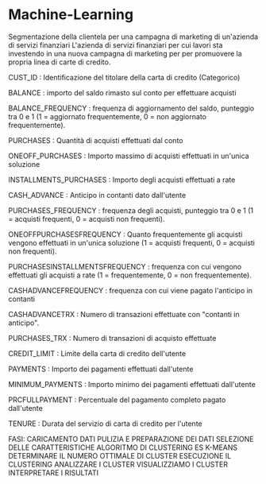 # Machine-Learning

Segmentazione della clientela per una campagna di marketing di un'azienda di servizi finanziari
L'azienda di servizi finanziari per cui lavori sta investendo in una nuova campagna di marketing per per promuovere la propria linea di carte di credito.

CUST_ID : Identificazione del titolare della carta di credito (Categorico)

BALANCE : importo del saldo rimasto sul conto per effettuare acquisti

BALANCE_FREQUENCY : frequenza di aggiornamento del saldo, punteggio tra 0 e 1 (1 = aggiornato frequentemente, 0 = non aggiornato frequentemente).

PURCHASES : Quantità di acquisti effettuati dal conto

ONEOFF_PURCHASES : Importo massimo di acquisti effettuati in un'unica soluzione

INSTALLMENTS_PURCHASES : Importo degli acquisti effettuati a rate

CASH_ADVANCE : Anticipo in contanti dato dall'utente

PURCHASES_FREQUENCY : frequenza degli acquisti, punteggio tra 0 e 1 (1 = acquisti frequenti, 0 = acquisti non frequenti).

ONEOFFPURCHASESFREQUENCY : Quanto frequentemente gli acquisti vengono effettuati in un'unica soluzione (1 = acquisti frequenti, 0 = acquisti non frequenti).

PURCHASESINSTALLMENTSFREQUENCY : frequenza con cui vengono effettuati gli acquisti a rate (1 = frequentemente, 0 = non frequentemente).

CASHADVANCEFREQUENCY : frequenza con cui viene pagato l'anticipo in contanti

CASHADVANCETRX : Numero di transazioni effettuate con "contanti in anticipo".

PURCHASES_TRX : Numero di transazioni di acquisto effettuate

CREDIT_LIMIT : Limite della carta di credito dell'utente

PAYMENTS : Importo dei pagamenti effettuati dall'utente

MINIMUM_PAYMENTS : Importo minimo dei pagamenti effettuati dall'utente

PRCFULLPAYMENT : Percentuale del pagamento completo pagato dall'utente

TENURE : Durata del servizio di carta di credito per l'utente

FASI:
CARICAMENTO DATI
PULIZIA E PREPARAZIONE DEI DATI
SELEZIONE DELLE CARATTERISTICHE
ALGORITMO DI CLUSTERING ES K-MEANS
DETERMINARE IL NUMERO OTTIMALE DI CLUSTER
ESECUZIONE IL CLUSTERING
ANALIZZARE I CLUSTER
VISUALIZZIAMO I CLUSTER
INTERPRETARE I RISULTATI
